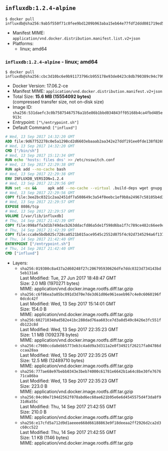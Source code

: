 ## `influxdb:1.2.4-alpine`

```console
$ docker pull influxdb@sha256:9ab5f550f71c0fee9bd1209b963aba15eb64e77fdf2ddd081719ed598e45972b
```

-	Manifest MIME: `application/vnd.docker.distribution.manifest.list.v2+json`
-	Platforms:
	-	linux; amd64

### `influxdb:1.2.4-alpine` - linux; amd64

```console
$ docker pull influxdb@sha256:cbc3d10bc6e9b91173796cb955178e93de0423c8db790389c94c799ce1f45b95
```

-	Docker Version: 17.06.2-ce
-	Manifest MIME: `application/vnd.docker.distribution.manifest.v2+json`
-	Total Size: **15.6 MB (15554092 bytes)**  
	(compressed transfer size, not on-disk size)
-	Image ID: `sha256:531daefc3c0b75875467576a1b5e86b1bbd034843ff05168b4ca4fbd485e913c`
-	Entrypoint: `["\/entrypoint.sh"]`
-	Default Command: `["influxd"]`

```dockerfile
# Wed, 13 Sep 2017 14:32:20 GMT
ADD file:9d67752278c0e5a1298cd2d6603ebaaab2aa342e27ddf191ee0fde138f82698c in / 
# Wed, 13 Sep 2017 14:32:20 GMT
CMD ["/bin/sh"]
# Wed, 13 Sep 2017 15:12:34 GMT
RUN echo 'hosts: files dns' >> /etc/nsswitch.conf
# Wed, 13 Sep 2017 22:29:38 GMT
RUN apk add --no-cache bash
# Wed, 13 Sep 2017 22:29:38 GMT
ENV INFLUXDB_VERSION=1.2.4
# Wed, 13 Sep 2017 22:29:56 GMT
RUN set -ex &&     apk add --no-cache --virtual .build-deps wget gnupg tar ca-certificates &&     update-ca-certificates &&     for key in         05CE15085FC09D18E99EFB22684A14CF2582E0C5 ;     do         gpg --keyserver ha.pool.sks-keyservers.net --recv-keys "$key" ||         gpg --keyserver pgp.mit.edu --recv-keys "$key" ||         gpg --keyserver keyserver.pgp.com --recv-keys "$key" ;     done &&     wget -q https://dl.influxdata.com/influxdb/releases/influxdb-${INFLUXDB_VERSION}-static_linux_amd64.tar.gz.asc &&     wget -q https://dl.influxdata.com/influxdb/releases/influxdb-${INFLUXDB_VERSION}-static_linux_amd64.tar.gz &&     gpg --batch --verify influxdb-${INFLUXDB_VERSION}-static_linux_amd64.tar.gz.asc influxdb-${INFLUXDB_VERSION}-static_linux_amd64.tar.gz &&     mkdir -p /usr/src &&     tar -C /usr/src -xzf influxdb-${INFLUXDB_VERSION}-static_linux_amd64.tar.gz &&     rm -f /usr/src/influxdb-*/influxdb.conf &&     chmod +x /usr/src/influxdb-*/* &&     cp -a /usr/src/influxdb-*/* /usr/bin/ &&     rm -rf *.tar.gz* /usr/src /root/.gnupg &&     apk del .build-deps
# Wed, 13 Sep 2017 22:29:56 GMT
COPY file:3ee2bc0321c2aa2451df7a508649c3a54f0eebc1ef9b8a24967c58105b4d3160 in /etc/influxdb/influxdb.conf 
# Wed, 13 Sep 2017 22:29:57 GMT
EXPOSE 8086/tcp
# Wed, 13 Sep 2017 22:29:57 GMT
VOLUME [/var/lib/influxdb]
# Thu, 14 Sep 2017 21:42:39 GMT
COPY file:098affa3d1b749dacb263ddacfd86a5de1f598d6ba1f7c789ce482c66ee9c80b in /entrypoint.sh 
# Thu, 14 Sep 2017 21:42:39 GMT
COPY file:cca8e5bdb025c728ca8521b015ace9545c2552d075f4c92d7345294a6f1371c2 in /init-influxdb.sh 
# Thu, 14 Sep 2017 21:42:40 GMT
ENTRYPOINT ["/entrypoint.sh"]
# Thu, 14 Sep 2017 21:42:40 GMT
CMD ["influxd"]
```

-	Layers:
	-	`sha256:019300c8a437a2d60248f27c206795930626dfe7ddc0323d734143bd5eb131a6`  
		Last Modified: Tue, 27 Jun 2017 18:48:47 GMT  
		Size: 2.0 MB (1970271 bytes)  
		MIME: application/vnd.docker.image.rootfs.diff.tar.gzip
	-	`sha256:c6f86ea3a05bc091d3d70e7de3d61d06e961eaeb967c4e0c6060196f0dcdc42f`  
		Last Modified: Wed, 13 Sep 2017 15:14:01 GMT  
		Size: 154.0 B  
		MIME: application/vnd.docker.image.rootfs.diff.tar.gzip
	-	`sha256:602710340ad582e41bc288dad76aa603ce7d3a8d549c8426e3fc551fdb122c8d`  
		Last Modified: Wed, 13 Sep 2017 22:35:23 GMT  
		Size: 1.1 MB (1092378 bytes)  
		MIME: application/vnd.docker.image.rootfs.diff.tar.gzip
	-	`sha256:c7980ccda8ebb5773eb3c4add9a3d311a2e0f34921f26217fa04786dccaa28aa`  
		Last Modified: Wed, 13 Sep 2017 22:35:25 GMT  
		Size: 12.5 MB (12489710 bytes)  
		MIME: application/vnd.docker.image.rootfs.diff.tar.gzip
	-	`sha256:777ae68e97bebb0343e3beb74000c61781e6642b1a64c8be30fe767671ca86ba`  
		Last Modified: Wed, 13 Sep 2017 22:35:23 GMT  
		Size: 223.0 B  
		MIME: application/vnd.docker.image.rootfs.diff.tar.gzip
	-	`sha256:04c00e7194d2562f078abd6ec60ae621b95e6e6d4545575d4f3da8f931d6a55c`  
		Last Modified: Thu, 14 Sep 2017 21:42:55 GMT  
		Size: 210.0 B  
		MIME: application/vnd.docker.image.rootfs.diff.tar.gzip
	-	`sha256:e17cfd5a712d9d1aeeee668d66188863e9f18deeaa2ff2926d2ca2d3c60cc522`  
		Last Modified: Thu, 14 Sep 2017 21:42:55 GMT  
		Size: 1.1 KB (1146 bytes)  
		MIME: application/vnd.docker.image.rootfs.diff.tar.gzip
